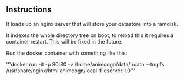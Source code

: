 ## Instructions

It loads up an nginx server that will store your datastore into a ramdisk. 

It indexes the whole directory tree on boot, to reload this it requires a container restart. This will be fixed in the future. 

Run the docker container with something like this:

'''docker run -it -p 80:80 -v /home/animcogn/data/:/data --tmpfs /usr/share/nginx/html animcogn/local-fileserver:1.0'''
